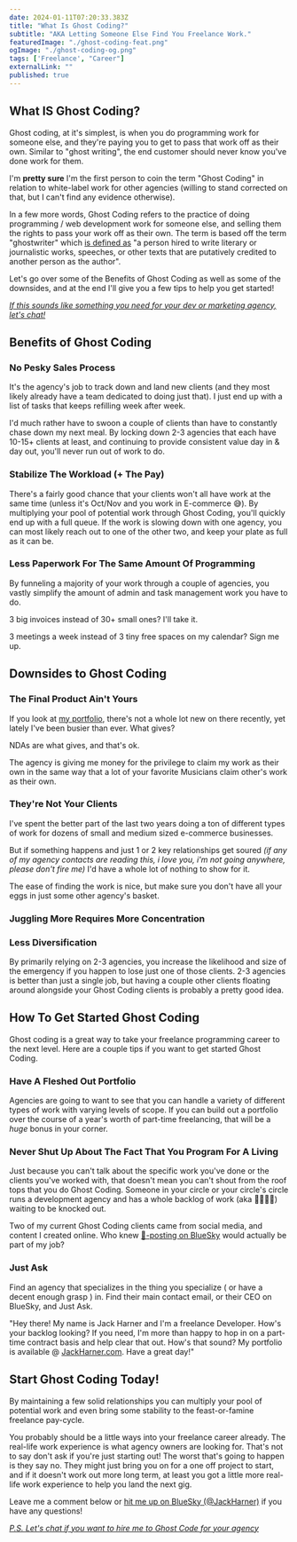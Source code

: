 ```yaml
---
date: 2024-01-11T07:20:33.383Z
title: "What Is Ghost Coding?" 
subtitle: "AKA Letting Someone Else Find You Freelance Work."
featuredImage: "./ghost-coding-feat.png"
ogImage: "./ghost-coding-og.png"
tags: ['Freelance', "Career"]
externalLink: ""
published: true
---
```


## What IS Ghost Coding?

Ghost coding, at it's simplest, is when you do programming work for someone else, and they're paying you to get to pass that work off as their own. Similar to "ghost writing", the end customer should never know you've done work for them. 

I'm **pretty sure** I'm the first person to coin the term "Ghost Coding" in relation to white-label work for other agencies (willing to stand corrected on that, but I can't find any evidence otherwise).

In a few more words, Ghost Coding refers to the practice of doing programming / web development work for someone else, and selling them the rights to pass your work off as their own. The term is based off the term "ghostwriter" which [is defined as](https://en.wikipedia.org/wiki/Ghostwriter) "a person hired to write literary or journalistic works, speeches, or other texts that are putatively credited to another person as the author".

Let's go over some of the Benefits of Ghost Coding as well as some of the downsides, and at the end I'll give you a few tips to help you get started!

_[If this sounds like something you need for your dev or marketing agency, let's chat!](/hire-me/)_

## Benefits of Ghost Coding

### No Pesky Sales Process

It's the agency's job to track down and land new clients (and they most likely already have a team dedicated to doing just that). I just end up with a list of tasks that keeps refilling week after week. 

I'd much rather have to swoon a couple of clients than have to constantly chase down my next meal. By locking down 2-3 agencies that each have 10-15+ clients at least, and continuing to provide consistent value day in & day out, you'll never run out of work to do.

### Stabilize The Workload (+ The Pay)

There's a fairly good chance that your clients won't all have work at the same time (unless it's Oct/Nov and you work in E-commerce 😅). By multiplying your pool of potential work through Ghost Coding, you'll quickly end up with a full queue. If the work is slowing down with one agency, you can most likely reach out to one of the other two, and keep your plate as full as it can be.

### Less Paperwork For The Same Amount Of Programming

By funneling a majority of your work through a couple of agencies, you vastly simplify the amount of admin and task management work you have to do. 

3 big invoices instead of 30+ small ones? I'll take it.

3 meetings a week instead of 3 tiny free spaces on my calendar? Sign me up.

## Downsides to Ghost Coding

### The Final Product Ain't Yours

If you look at [my portfolio](https://jackharner.com/portfolio), there's not a whole lot new on there recently, yet lately I've been busier than ever. What gives?

NDAs are what gives, and that's ok.

The agency is giving me money for the privilege to claim my work as their own in the same way that a lot of your favorite Musicians claim other's work as their own. 

### They're Not Your Clients

I've spent the better part of the last two years doing a ton of different types of work for dozens of small and medium sized e-commerce businesses. 

But if something happens and just 1 or 2 key relationships get soured *(if any of my agency contacts are reading this, i love you, i'm not going anywhere, please don't fire me)* I'd have a whole lot of nothing to show for it.

The ease of finding the work is nice, but make sure you don't have all your eggs in just some other agency's basket.

### Juggling More Requires More Concentration



### Less Diversification

By primarily relying on 2-3 agencies, you increase the likelihood and size of the emergency if you happen to lose just one of those clients. 2-3 agencies is better than just a single job, but having a couple other clients floating around alongside your Ghost Coding clients is probably a pretty good idea.


## How To Get Started Ghost Coding

Ghost coding is a great way to take your freelance programming career to the next level. Here are a couple tips if you want to get started Ghost Coding.

### Have A Fleshed Out Portfolio

Agencies are going to want to see that you can handle a variety of different types of work with varying levels of scope. If you can build out a portfolio over the course of a year's worth of part-time freelancing, that will be a *huge* bonus in your corner.

### Never Shut Up About The Fact That You Program For A Living

Just because you can't talk about the specific work you've done or the clients you've worked with, that doesn't mean you can't shout from the roof tops that you do Ghost Coding. Someone in your circle or your circle's circle runs a development agency and has a whole backlog of work (aka 💸💸💸💸) waiting to be knocked out.

Two of my current Ghost Coding clients came from social media, and content I created online. Who knew [💩-posting on BlueSky](https://bsky.app/profile/jackharner.com) would actually be part of my job? 

### Just Ask

Find an agency that specializes in the thing you specialize ( or have a decent enough grasp ) in. Find their main contact email, or their CEO on BlueSky, and Just Ask.

"Hey there! My name is Jack Harner and I'm a freelance <insert tech stack> Developer. How's your backlog looking? If you need, I'm more than happy to hop in on a part-time contract basis and help clear that out. How's that sound? My portfolio is available @ [JackHarner.com](https://jackharner.com). Have a great day!"

## Start Ghost Coding Today!

By maintaining a few solid relationships you can multiply your pool of potential work and even bring some stability to the feast-or-famine freelance pay-cycle. 

You probably should be a little ways into your freelance career already. The real-life work experience is what agency owners are looking for. That's not to say don't ask if you're just starting out! The worst that's going to happen is they say no. They might just bring you on for a one off project to start, and if it doesn't work out more long term, at least you got a little more real-life work experience to help you land the next gig.

Leave me a comment below or [hit me up on BlueSky (@JackHarner)](https://bsky.app/profile/jackharner.com) if you have any questions!

_[P.S. Let's chat if you want to hire me to Ghost Code for your agency](/hire-me/)_